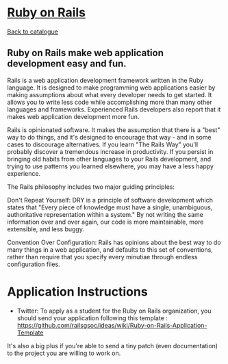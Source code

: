 
# [Ruby on Rails](http://rubyonrails.org/)

[Back to catalogue](../README.md#ruby-on-rails-2)

## Ruby on Rails make web application development easy and fun.

Rails is a web application development framework written in the Ruby language. It is designed to make programming web applications easier by making assumptions about what every developer needs to get started. It allows you to write less code while accomplishing more than many other languages and frameworks. Experienced Rails developers also report that it makes web application development more fun.

Rails is opinionated software. It makes the assumption that there is a "best" way to do things, and it's designed to encourage that way - and in some cases to discourage alternatives. If you learn "The Rails Way" you'll probably discover a tremendous increase in productivity. If you persist in bringing old habits from other languages to your Rails development, and trying to use patterns you learned elsewhere, you may have a less happy experience.

The Rails philosophy includes two major guiding principles:

Don't Repeat Yourself: DRY is a principle of software development which states that "Every piece of knowledge must have a single, unambiguous, authoritative representation within a system." By not writing the same information over and over again, our code is more maintainable, more extensible, and less buggy.

Convention Over Configuration: Rails has opinions about the best way to do many things in a web application, and defaults to this set of conventions, rather than require that you specify every minutiae through endless configuration files.

# Application Instructions

* Twitter: To apply as a student for the Ruby on Rails organization, you should send your application following this template : https://github.com/railsgsoc/ideas/wiki/Ruby-on-Rails-Application-Template

It's also a big plus if you're able to send a tiny patch (even documentation) to the project you are willing to work on.